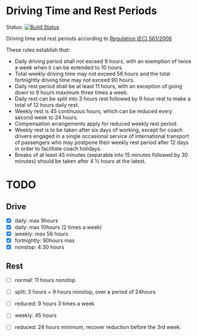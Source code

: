 Driving Time and Rest Periods
=============================

Status: [![Build Status](https://travis-ci.org/Axxiss/driving-time.png?branch=master)](https://travis-ci.org/Axxiss/driving-time)

Driving time and rest periods according to [Regulation (EC) 561/2006][1]

These rules establish that:

- Daily driving period shall not exceed 9 hours, with an exemption of twice a week when it can be extended to 10 hours.
- Total weekly driving time may not exceed 56 hours and the total fortnightly driving time may not exceed 90 hours.
- Daily rest period shall be at least 11 hours, with an exception of going down to 9 hours maximum three times a week.
- Daily rest can be split into 3 hours rest followed by 9 hour rest to make a total of 12 hours daily rest.
- Weekly rest is 45 continuous hours, which can be reduced every second week to 24 hours.
- Compensation arrangements apply for reduced weekly rest period.
- Weekly rest is to be taken after six days of working, except for coach drivers engaged in a single occasional service of international transport of passengers who may postpone their weekly rest period after 12 days in order to facilitate coach holidays.
- Breaks of at least 45 minutes (separable into 15 minutes followed by 30 minutes) should be taken after 4 ½ hours at the latest.




TODO
====

Drive
-------

- [x] daily: max 9hours
- [x] daily: max 10hours (2 times a week)
- [x] weekly: max 56 hours
- [x] fortnightly: 90hours max
- [x] nonstop: 4:30 hours

Rest
----
- [ ] normal: 11 hours nonstop
- [ ] split: 3 hours + 9 hours nonstop, over a period of 24hours
- [ ] reduced: 9 hours 3 times a week
- [ ] weekly: 45 hours
- [ ] reduced: 24 hours minimum, recover reduction before the 3rd week.



[1]: http://ec.europa.eu/transport/modes/road/social_provisions/driving_time/